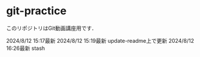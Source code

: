 # git-practice
このリポジトリはGit動画講座用です．

2024/8/12 15:17最新
2024/8/12 15:19最新 update-readme上で更新
2024/8/12 16:26最新 stash